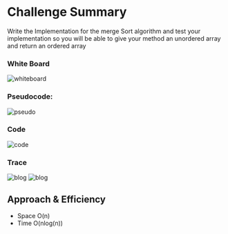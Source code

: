 # Challenge Summary
Write the Implementation for the merge Sort algorithm and test your implementation so you will be able to give your method an unordered array and return an ordered array
### White Board
![whiteboard](whiteBoard.jpg)
### Pseudocode:
![pseudo](pseudo.jpg)
### Code
![code](code.jpg)
### Trace
![blog](blog1.jpg)
![blog](blog2.jpg)
## Approach & Efficiency
- Space O(n)
- Time O(nlog(n))
